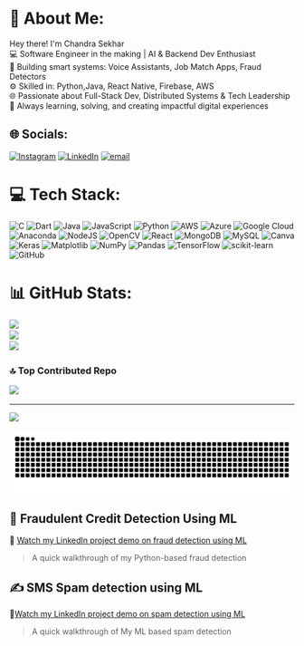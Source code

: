 # 💫 About Me:
 Hey there! I'm Chandra Sekhar<br>💻 Software Engineer in the making | AI & Backend Dev Enthusiast<br>🧠 Building smart systems: Voice Assistants, Job Match Apps, Fraud Detectors<br>⚙️ Skilled in: Python,Java, React Native, Firebase, AWS<br>🌐 Passionate about Full-Stack Dev, Distributed Systems & Tech Leadership<br>🚀 Always learning, solving, and creating impactful digital experiences


## 🌐 Socials:
[![Instagram](https://img.shields.io/badge/Instagram-%23E4405F.svg?logo=Instagram&logoColor=white)](https://instagram.com/@_sekhar28) [![LinkedIn](https://img.shields.io/badge/LinkedIn-%230077B5.svg?logo=linkedin&logoColor=white)](https://linkedin.com/in/p-chandra-sekhar) [![email](https://img.shields.io/badge/Email-D14836?logo=gmail&logoColor=white)](mailto:chandu22sekkhar@gmail.com) 

# 💻 Tech Stack:
![C](https://img.shields.io/badge/c-%2300599C.svg?style=for-the-badge&logo=c&logoColor=white) ![Dart](https://img.shields.io/badge/dart-%230175C2.svg?style=for-the-badge&logo=dart&logoColor=white) ![Java](https://img.shields.io/badge/java-%23ED8B00.svg?style=for-the-badge&logo=openjdk&logoColor=white) ![JavaScript](https://img.shields.io/badge/javascript-%23323330.svg?style=for-the-badge&logo=javascript&logoColor=%23F7DF1E) ![Python](https://img.shields.io/badge/python-3670A0?style=for-the-badge&logo=python&logoColor=ffdd54) ![AWS](https://img.shields.io/badge/AWS-%23FF9900.svg?style=for-the-badge&logo=amazon-aws&logoColor=white) ![Azure](https://img.shields.io/badge/azure-%230072C6.svg?style=for-the-badge&logo=microsoftazure&logoColor=white) ![Google Cloud](https://img.shields.io/badge/GoogleCloud-%234285F4.svg?style=for-the-badge&logo=google-cloud&logoColor=white) ![Anaconda](https://img.shields.io/badge/Anaconda-%2344A833.svg?style=for-the-badge&logo=anaconda&logoColor=white) ![NodeJS](https://img.shields.io/badge/node.js-6DA55F?style=for-the-badge&logo=node.js&logoColor=white) ![OpenCV](https://img.shields.io/badge/opencv-%23white.svg?style=for-the-badge&logo=opencv&logoColor=white) ![React](https://img.shields.io/badge/react-%2320232a.svg?style=for-the-badge&logo=react&logoColor=%2361DAFB) ![MongoDB](https://img.shields.io/badge/MongoDB-%234ea94b.svg?style=for-the-badge&logo=mongodb&logoColor=white) ![MySQL](https://img.shields.io/badge/mysql-4479A1.svg?style=for-the-badge&logo=mysql&logoColor=white) ![Canva](https://img.shields.io/badge/Canva-%2300C4CC.svg?style=for-the-badge&logo=Canva&logoColor=white) ![Keras](https://img.shields.io/badge/Keras-%23D00000.svg?style=for-the-badge&logo=Keras&logoColor=white) ![Matplotlib](https://img.shields.io/badge/Matplotlib-%23ffffff.svg?style=for-the-badge&logo=Matplotlib&logoColor=black) ![NumPy](https://img.shields.io/badge/numpy-%23013243.svg?style=for-the-badge&logo=numpy&logoColor=white) ![Pandas](https://img.shields.io/badge/pandas-%23150458.svg?style=for-the-badge&logo=pandas&logoColor=white) ![TensorFlow](https://img.shields.io/badge/TensorFlow-%23FF6F00.svg?style=for-the-badge&logo=TensorFlow&logoColor=white) ![scikit-learn](https://img.shields.io/badge/scikit--learn-%23F7931E.svg?style=for-the-badge&logo=scikit-learn&logoColor=white) ![GitHub](https://img.shields.io/badge/github-%23121011.svg?style=for-the-badge&logo=github&logoColor=white)
# 📊 GitHub Stats:
![](https://github-readme-stats.vercel.app/api?username=lucifer-cs&theme=dark&hide_border=false&include_all_commits=false&count_private=false)<br/>
![](https://nirzak-streak-stats.vercel.app/?user=lucifer-cs&theme=dark&hide_border=false)<br/>
![](https://github-readme-stats.vercel.app/api/top-langs/?username=lucifer-cs&theme=dark&hide_border=false&include_all_commits=false&count_private=false&layout=compact)

### 🔝 Top Contributed Repo
![](https://github-contributor-stats.vercel.app/api?username=lucifer-cs&limit=5&theme=dark&combine_all_yearly_contributions=true)

---
[![](https://visitcount.itsvg.in/api?id=lucifer-cs&icon=0&color=0)](https://visitcount.itsvg.in)


![snake gif](https://github.com/lucifer-cs/lucifer-cs/blob/output/github-snake-dark.svg)

## 🎥  Fraudulent Credit Detection Using ML

🚀 [Watch my LinkedIn project demo on fraud detection using ML]([https://www.linkedin.com/posts/p-chandra-sekhar_machinelearning-frauddetection-datascience-activity-7263921605938978816-ywCY?utm_source=share&utm_medium=member_desktop&rcm=ACoAAE4LuxcBNMlP9k5srdrBNos7xCQKSEA1aYo])

> A quick walkthrough of my Python-based fraud detection
## ✍️ SMS Spam detection using ML 

🚀[Watch my LinkedIn project demo on spam detection using ML]([https://www.linkedin.com/posts/p-chandra-sekhar_machinelearning-spamdetection-naivebayes-activity-7265749387157360642-uMRg?utm_source=share&utm_medium=member_desktop&rcm=ACoAAE4LuxcBNMlP9k5srdrBNos7xCQKSEA1aYo])

> A quick walkthrough of My ML based spam detection
